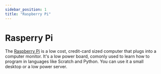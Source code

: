 ```yaml
---
sidebar_position: 1
title: "Raspberry Pi"
---
```


# Rasperry Pi

The [Raspberry Pi](https://es.wikipedia.org/wiki/Raspberry_Pi) is a low cost, credit-card sized computer that plugs into a computer monitor. It's a low power board, comonly used to learn how to program in languages like Scratch and Python. You can use it a small desktop or a low power server.

